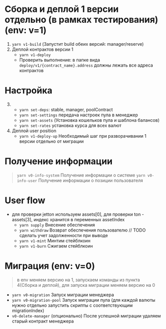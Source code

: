 
# Сборка и деплой 1 версии отдельно (в рамках тестирования) (env: v=1)

1. `yarn v1-build` (Запустит build обеих версий:  manager/reserve)
2. Деплой контрактов версии 1
    - `yarn v1-deploy`
    - Проверить выполнение: в папке вида `deploy/v1/{contract_name}.address` должны лежать все адреса контрактов
# Настройка 
3. 
    - `yarn set-deps`: stable, manager, poolContract
    - `yarn set-settings` передача настроек пула в менеджер
    - `yarn set-assets` (Установка кошельков пула и шаблона балансов)
    - `yarn set-rates` установка курса для всех валют
4. Деплой user position
    - `yarn v1-deploy-up` Необходимый шаг при разворачивании 1 версии отдельно от миграции
# Получение информации
> `yarn v0-info-system` Получение информации о системе 
> `yarn v0-info-user` Получение информации о позиции пользователя

# User flow
  - для проверки jetton используем assets[0], для проверки ton - assets[3], индекс хранится в переменных assetIndex 
    - `yarn supply` Внесение обеспечения
    - `yarn withdraw` Возврат обеспечения пользователю
    // TODO сделать учет задолженности при выводе
    - `yarn v1-mint` Минтим стейблкоин
    - `yarn v1-burn` Сжигаем стейблкоин

# Миграция (env: v=0)
> в env меняем версию на 1, запускаем команды из пункта 4(Сборка и деплой), для запуска миграции меняем версию на 0
 - `yarn v0-migration` Запуск миграции менеджера
 - `yarn v0-migration-pool` Запуск миграции пула (для каждой валюты нужно отдельно запустить скрипты с соответствующим      migrationIndex)
 - `v0-delete-manager` (опционально) После успешной миграции удаляем старый контракт менеджера
